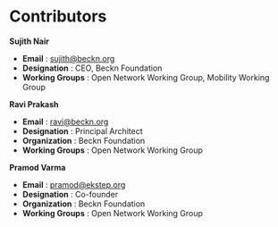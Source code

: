 # Contributors

**Sujith Nair**
* __Email__ : sujith@beckn.org
* __Designation__ : CEO, Beckn Foundation
* __Working Groups__ : Open Network Working Group, Mobility Working Group

**Ravi Prakash**  
* __Email__ : ravi@beckn.org
* __Designation__ : Principal Architect
* __Organization__ : Beckn Foundation
* __Working Groups__ : Open Network Working Group

**Pramod Varma** 
* __Email__ : pramod@ekstep.org
* __Designation__ : Co-founder
* __Organization__ : Beckn Foundation
* __Working Groups__ : Open Network Working Group

